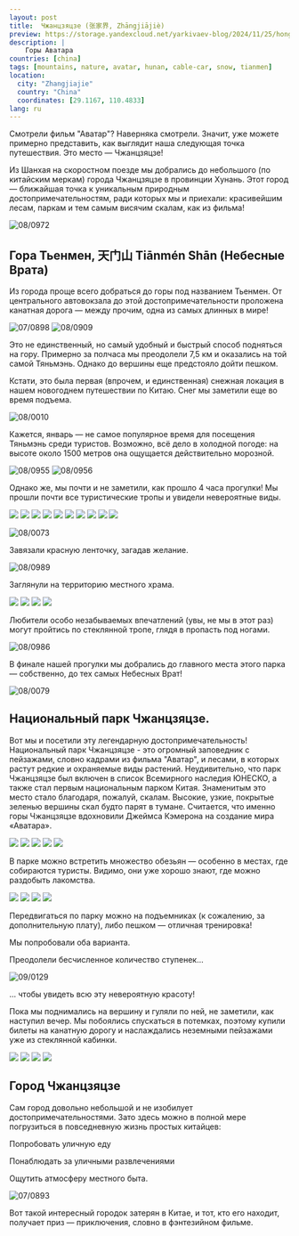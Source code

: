 ```yaml
---
layout: post
title:  Чжанцзяцзе (张家界, Zhāngjiājiè)
preview: https://storage.yandexcloud.net/yarkivaev-blog/2024/11/25/hong_kong_metro.jpg
description: |
    Горы Аватара
countries: [china]
tags: [mountains, nature, avatar, hunan, cable-car, snow, tianmen]
location:
  city: "Zhangjiajie"
  country: "China"
  coordinates: [29.1167, 110.4833]
lang: ru
---
```



Смотрели фильм "Аватар"? Наверняка смотрели. Значит, уже можете примерно представить, как выглядит наша следующая точка путешествия. Это место — Чжанцзяцзе!

Из Шанхая на скоростном поезде мы добрались до небольшого (по китайским меркам) города Чжанцзяцзе в провинции Хунань. Этот город — ближайшая точка к уникальным природным достопримечательностям, ради которых мы и приехали: красивейшим лесам, паркам и тем самым висячим скалам, как из фильма!

![08/0972][08/0972]

## Гора Тьенмен, 天门山 Tiānmén Shān (Небесные Врата)

Из города проще всего добраться до горы под названием Тьенмен. От центрального автовокзала до этой достопримечательности проложена канатная дорога — между прочим, одна из самых длинных в мире!

![07/0898][07/0898]
![08/0909][08/0909]

Это не единственный, но самый удобный и быстрый способ подняться на гору. Примерно за полчаса мы преодолели 7,5 км и оказались на той самой Тяньмэнь. Однако до вершины еще предстояло дойти пешком. 

Кстати, это была первая (впрочем, и единственная) снежная локация в нашем новогоднем путешествии по Китаю. Снег мы заметили еще во время подъема. 

![08/0010][08/0010]

Кажется, январь — не самое популярное время для посещения Тяньмэнь среди туристов. Возможно, всё дело в холодной погоде: на высоте около 1500 метров она ощущается действительно морозной.

![08/0955][08/0955]
![08/0956][08/0956]

Однако же, мы почти и не заметили, как прошло 4 часа прогулки! Мы прошли почти все туристические тропы и увидели невероятные виды.

<div class="horizontal-scroll">
    <img src="imgs/08/DSC_0961.JPG" />
    <img src="imgs/08/DSC_0978.JPG" />
    <img src="imgs/08/DSC_0997.JPG" />
    <img src="imgs/08/DSC_1000.JPG" />
    <img src="imgs/08/DSC_0005.JPG" />
    <img src="imgs/08/DSC_0018.JPG" />
    <img src="imgs/08/DSC_0019.JPG" />
    <img src="imgs/08/DSC_0029.JPG" />
    <img src="imgs/08/DSC_0038.JPG" />
    <img src="imgs/08/DSC_0982.JPG" />
</div>


![08/0073][08/0073]

Завязали красную ленточку, загадав желание.

![08/0989][08/0989]

Заглянули на территорию местного храма.

<div class="horizontal-scroll">
    <img src="imgs/08/DSC_0033.JPG" />
    <img src="imgs/08/DSC_0035.JPG" />
    <img src="imgs/08/DSC_0042.JPG" />
    <img src="imgs/08/DSC_0047.JPG" />
</div>

Любители особо незабываемых впечатлений (увы, не мы в этот раз) могут пройтись по стеклянной тропе, глядя в пропасть под ногами.

![08/0986][08/0986]

В финале нашей прогулки мы добрались до главного места этого парка — собственно, до тех самых Небесных Врат!

![08/0079][08/0079]


## Национальный парк Чжанцзяцзе.

Вот мы и посетили эту легендарную достопримечательность! Национальный парк Чжанцзяцзе - это огромный заповедник с пейзажами, словно кадрами из фильма "Аватар", и лесами, в которых растут редкие и охраняемые виды растений. Неудивительно, что парк Чжанцзяцзе был включен в список Всемирного наследия ЮНЕСКО, а также стал первым национальным парком Китая.  Знаменитым это место стало благодаря, пожалуй, скалам. Высокие, узкие, покрытые зеленью вершины скал будто парят в тумане. Считается, что именно горы Чжанцзяцзе вдохновили Джеймса Кэмерона на создание мира «Аватара».

<div class="horizontal-scroll">
    <img src="imgs/09/DSC_0203.JPG" />
    <img src="imgs/09/DSC_0199.JPG" />
    <img src="imgs/09/DSC_0195.JPG" />
    <img src="imgs/09/DSC_0192.JPG" />
    <img src="imgs/09/DSC_0149.JPG" />
</div>

В парке можно встретить множество обезьян — особенно в местах, где собираются туристы. Видимо, они уже хорошо знают, где можно раздобыть лакомства.

<div class="horizontal-scroll">
    <img src="imgs/09/DSC_0153.JPG" />
    <img src="imgs/09/DSC_0157.JPG" />
    <img src="imgs/09/DSC_0166.JPG" />
    <img src="imgs/09/DSC_0168.JPG" />
</div>

Передвигаться по парку можно на подъемниках (к сожалению, за дополнительную плату), либо пешком — отличная тренировка!

Мы попробовали оба варианта.

Преодолели бесчисленное количество ступенек...

![09/0129][09/0129]

... чтобы увидеть всю эту невероятную красоту!

Пока мы поднимались на вершину и гуляли по ней, не заметили, как наступил вечер. Мы побоялись спускаться в потемках, поэтому купили билеты на канатную дорогу и наслаждались неземными пейзажами уже из стеклянной кабинки.

<div class="horizontal-scroll">
    <img src="imgs/09/DSC_0175.JPG" />
    <img src="imgs/09/DSC_0176.JPG" />
    <img src="imgs/09/DSC_0195.JPG" />
    <img src="imgs/09/DSC_0197.JPG" />
</div>

## Город Чжанцзяцзе
Сам город довольно небольшой и не изобилует достопримечательностями. Зато здесь можно в полной мере погрузиться в повседневную жизнь простых китайцев:

Попробовать уличную еду

Понаблюдать за уличными развлечениями

Ощутить атмосферу местного быта.


![07/0893][07/0893]


[08/0972]: imgs/08/DSC_0972.JPG
[08/0010]: imgs/08/DSC_0010.JPG
[08/0986]: imgs/08/DSC_0986.JPG
[09/0153]: imgs/09/DSC_0153.JPG
[09/0157]: imgs/09/DSC_0157.JPG
[09/0166]: imgs/09/DSC_0166.JPG
[09/0168]: imgs/09/DSC_0168.JPG
[09/0175]: imgs/09/DSC_0175.JPG
[09/0176]: imgs/09/DSC_0176.JPG
[09/0195]: imgs/09/DSC_0195.JPG
[09/0197]: imgs/09/DSC_0197.JPG
[07/0893]: imgs/07/DSC_0893.JPG
[07/0898]: imgs/07/DSC_0898.JPG
[08/0909]: imgs/08/DSC_0909.JPG
[08/0955]: imgs/08/DSC_0955.JPG
[08/0956]: imgs/08/DSC_0956.JPG
[08/0989]: imgs/08/DSC_0989.JPG
[08/0033]: imgs/08/DSC_0033.JPG
[08/0035]: imgs/08/DSC_0035.JPG
[08/0042]: imgs/08/DSC_0042.JPG
[08/0047]: imgs/08/DSC_0047.JPG
[08/0073]: imgs/08/DSC_0073.JPG
[08/0079]: imgs/08/DSC_0079.JPG
[08/0961]: imgs/08/DSC_0961.JPG
[08/0978]: imgs/08/DSC_0978.JPG
[08/0997]: imgs/08/DSC_0997.JPG
[08/1000]: imgs/08/DSC_1000.JPG
[08/0005]: imgs/08/DSC_0005.JPG
[08/0018]: imgs/08/DSC_0018.JPG
[08/0019]: imgs/08/DSC_0019.JPG
[08/0029]: imgs/08/DSC_0029.JPG
[08/0038]: imgs/08/DSC_0038.JPG
[08/0982]: imgs/08/DSC_0982.JPG
[09/0129]: imgs/09/DSC_0129.JPG
[09/0203]: imgs/09/DSC_0203.JPG
[09/0199]: imgs/09/DSC_0199.JPG
[09/0195]: imgs/09/DSC_0195.JPG
[09/0192]: imgs/09/DSC_0192.JPG
[09/0149]: imgs/09/DSC_0149.JPG

Вот такой интересный городок затерян в Китае, и тот, кто его находит, получает приз — приключения, словно в фэнтезийном фильме.